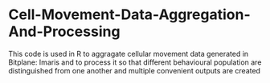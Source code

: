 # Cell-Movement-Data-Aggregation-And-Processing
This code is used in R to aggragate cellular movement data generated in Bitplane: Imaris and to process it so that different behavioural population are distinguished from one another and multiple convenient outputs are created
